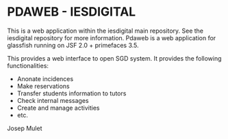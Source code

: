 PDAWEB - IESDIGITAL
===================
This is a web application within the iesdigital main repository. See the iesdigital repository for more information.
Pdaweb is a web application for glassfish running on JSF 2.0 + primefaces 3.5.

This provides a web interface to open SGD system. It provides the following functionalities:
- Anonate incidences
- Make reservations
- Transfer students information to tutors
- Check internal messages
- Create and manage activities
- etc.

Josep Mulet
